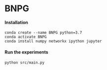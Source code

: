 # BNPG
#### Installation
```
conda create --name BNPG python=3.7
conda activate BNPG
conda install numpy networkx ipython jupyter
```

#### Run the experiments
```
python src/main.py
```
